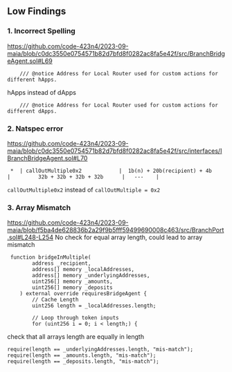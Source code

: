 ## Low Findings 
### 1. Incorrect Spelling
https://github.com/code-423n4/2023-09-maia/blob/c0dc3550e0754571b82d7bfd8f0282ac8fa5e42f/src/BranchBridgeAgent.sol#L69
```
    /// @notice Address for Local Router used for custom actions for different hApps.
```
hApps instead of dApps
```
    /// @notice Address for Local Router used for custom actions for different dApps.
```

### 2. Natspec error
https://github.com/code-423n4/2023-09-maia/blob/c0dc3550e0754571b82d7bfd8f0282ac8fa5e42f/src/interfaces/IBranchBridgeAgent.sol#L70
```
 *  | callOutMultiple0x2            |  1b(n) + 20b(recipient) + 4b     |   	     32b + 32b + 32b + 32b      |   ---	   |
```
```callOutMultiple0x2```   instead of ```callOutMultiple = 0x2```  

### 3. Array Mismatch
https://github.com/code-423n4/2023-09-maia/blob/f5ba4de628836b2a29f9b5fff59499690008c463/src/BranchPort.sol#L248-L254
No check for equal array length, could lead to array mismatch
``` solidity
 function bridgeInMultiple(
        address _recipient,
        address[] memory _localAddresses,
        address[] memory _underlyingAddresses,
        uint256[] memory _amounts,
        uint256[] memory _deposits
    ) external override requiresBridgeAgent {
        // Cache Length
        uint256 length = _localAddresses.length;

        // Loop through token inputs
        for (uint256 i = 0; i < length;) {
```
check that all arrays length are equally in length
``` solidity
require(length == _underlyingAddresses.length, "mis-match");
require(length == _amounts.length, "mis-match");
require(length == _deposits.length, "mis-match");
```
